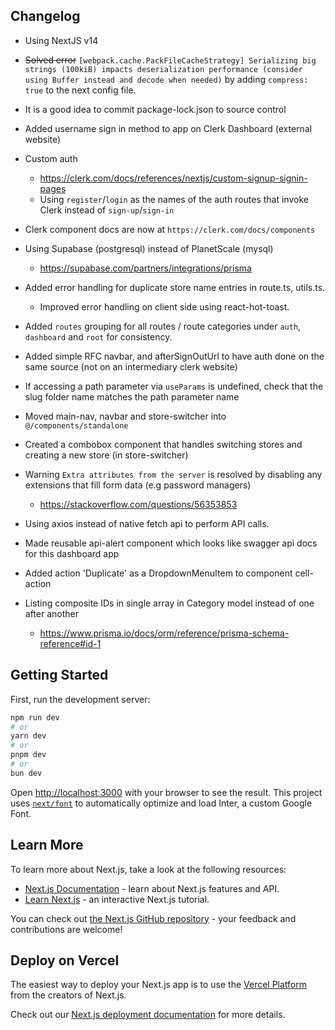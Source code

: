 ## Changelog

- Using NextJS v14
- ~~Solved error~~ `[webpack.cache.PackFileCacheStrategy] Serializing big strings (100kiB) impacts deserialization performance (consider using Buffer instead and decode when needed)` by adding `compress: true` to the next config file.
- It is a good idea to commit package-lock.json to source control
- Added username sign in method to app on Clerk Dashboard (external website)
- Custom auth
  - https://clerk.com/docs/references/nextjs/custom-signup-signin-pages
  - Using `register`/`login` as the names of the auth routes that invoke Clerk instead of `sign-up`/`sign-in`

- Clerk component docs are now at `https://clerk.com/docs/components`
- Using Supabase (postgresql) instead of PlanetScale (mysql)
  - https://supabase.com/partners/integrations/prisma
- Added error handling for duplicate store name entries in route.ts, utils.ts.
  - Improved error handling on client side using react-hot-toast.
- Added `routes` grouping for all routes / route categories under `auth`, `dashboard` and `root` for consistency.
- Added simple RFC navbar, and afterSignOutUrl to have auth done on the same source (not on an intermediary clerk website)
- If accessing a path parameter via `useParams` is undefined, check that the slug folder name matches the path parameter name
- Moved main-nav, navbar and store-switcher into `@/components/standalone`
- Created a combobox component that handles switching stores and creating a new store (in store-switcher)
- Warning `Extra attributes from the server` is resolved by disabling any extensions that fill form data (e.g password managers)
  - https://stackoverflow.com/questions/56353853
- Using axios instead of native fetch api to perform API calls.
- Made reusable api-alert component which looks like swagger api docs for this dashboard app
- Added action 'Duplicate' as a DropdownMenuItem to component cell-action
- Listing composite IDs in single array in Category model instead of one after another
  - https://www.prisma.io/docs/orm/reference/prisma-schema-reference#id-1



## Getting Started

First, run the development server:

```bash
npm run dev
# or
yarn dev
# or
pnpm dev
# or
bun dev
```

Open [http://localhost:3000](http://localhost:3000) with your browser to see the result.
This project uses [`next/font`](https://nextjs.org/docs/basic-features/font-optimization) to automatically optimize and load Inter, a custom Google Font.

## Learn More

To learn more about Next.js, take a look at the following resources:

- [Next.js Documentation](https://nextjs.org/docs) - learn about Next.js features and API.
- [Learn Next.js](https://nextjs.org/learn) - an interactive Next.js tutorial.

You can check out [the Next.js GitHub repository](https://github.com/vercel/next.js/) - your feedback and contributions are welcome!

## Deploy on Vercel

The easiest way to deploy your Next.js app is to use the [Vercel Platform](https://vercel.com/new?utm_medium=default-template&filter=next.js&utm_source=create-next-app&utm_campaign=create-next-app-readme) from the creators of Next.js.

Check out our [Next.js deployment documentation](https://nextjs.org/docs/deployment) for more details.
